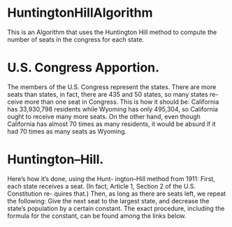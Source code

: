 # HuntingtonHillAlgorithm
This is an Algorithm that uses the Huntington Hill method to compute the number of seats in the congress for each state.


# U.S. Congress Apportion. 
The members of the U.S. Congress represent the states. There are more seats than states, in fact, there are 435 and 50 states, so many states re- ceive more than one seat in Congress. This is how it should be: California has 33,930,798 residents while Wyoming has only 495,304, so California ought to receive many more seats. On the other hand, even though California has almost 70 times as many residents, it would be absurd if it had 70 times as many seats as Wyoming.

# Huntington–Hill. 
Here’s how it’s done, using the Hunt- ington–Hill method from 1911: First, each state receives a seat. (In fact, Article 1, Section 2 of the U.S. Constitution re- quires that.) Then, as long as there are seats left, we repeat the following: Give the next seat to the largest state, and decrease the state’s population by a certain constant. The exact procedure, including the formula for the constant, can be found among the links below.
